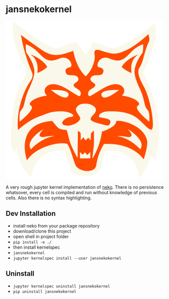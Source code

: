 # jansnekokernel

![Logo](jansnekokernel/logo-svg.svg)

A very rough jupyter kernel implementation of [neko](https://www.nekovm.org).
There is no persistence whatsover, every cell is compiled and run without knowledge of previous cells.
Also there is no syntax highlighting.

## Dev Installation

- install neko from your package repository
- download/clone this project
- open shell in project folder
- `pip install -e ./`
- then install kernelspec
- `jansnekokernel`
- `jupyter kernelspec install --user jansnekokernel`

## Uninstall

- `jupyter kernelspec uninstall jansnekokernel`
- `pip uninstall jansnekokernel`
